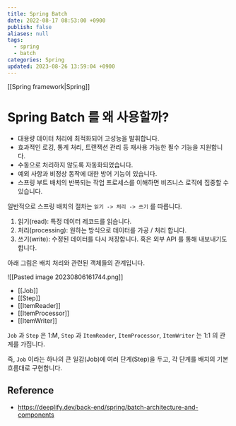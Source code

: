 ```yaml
---
title: Spring Batch
date: 2022-08-17 08:53:00 +0900
publish: false
aliases: null
tags:
  - spring
  - batch
categories: Spring
updated: 2023-08-26 13:59:04 +0900
---
```


[[Spring framework|Spring]]

# Spring Batch 를 왜 사용할까?

- 대용량 데이터 처리에 최적화되어 고성능을 발휘합니다.
- 효과적인 로깅, 통계 처리, 트랜잭션 관리 등 재사용 가능한 필수 기능을 지원합니다.
- 수동으로 처리하지 않도록 자동화되었습니다.
- 예외 사항과 비정상 동작에 대한 방어 기능이 있습니다.
- 스프링 부트 배치의 반복되는 작업 프로세스를 이해하면 비즈니스 로직에 집중할 수 있습니다.

일반적으로 스프링 배치의 절차는 `읽기 -> 처리 -> 쓰기` 를 따릅니다.

1. 읽기(read): 특정 데이터 레코드를 읽습니다.
2. 처리(processing): 원하는 방식으로 데이터를 가공 / 처리 합니다.
3. 쓰기(write): 수정된 데이터를 다시 저장합니다. 혹은 외부 API 를 통해 내보내기도 합니다.

아래 그림은 배치 처리와 관련된 객체들의 관계입니다.

![[Pasted image 20230806161744.png]]

- [[Job]]
- [[Step]]
- [[ItemReader]]
- [[ItemProcessor]]
- [[ItemWriter]]

`Job` 과 `Step` 은 1:M, `Step` 과 `ItemReader`, `ItemProcessor`, `ItemWriter` 는 1:1 의 관계를 가집니다.

즉, `Job` 이라는 하나의 큰 일감(Job)에 여러 단계(Step)을 두고, 각 단계를 배치의 기본 흐름대로 구현합니다.

## Reference

- https://deeplify.dev/back-end/spring/batch-architecture-and-components
